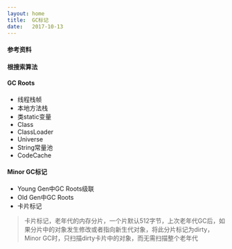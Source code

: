 ```yaml
---
layout: home
title:  GC标记
date:   2017-10-13
---
```


#### 参考资料

#### 根搜索算法

#### GC Roots

* 线程栈帧
* 本地方法栈
* 类static变量
* Class
* ClassLoader
* Universe
* String常量池
* CodeCache

#### Minor GC标记

* Young Gen中GC Roots级联
* Old Gen中GC Roots
* 卡片标记

> 卡片标记，老年代的内存分片，一个片默认512字节，上次老年代GC后，如果分片中的对象发生修改或者指向新生代对象，将此分片标记为dirty，Minor GC时，只扫描dirty卡片中的对象，而无需扫描整个老年代
